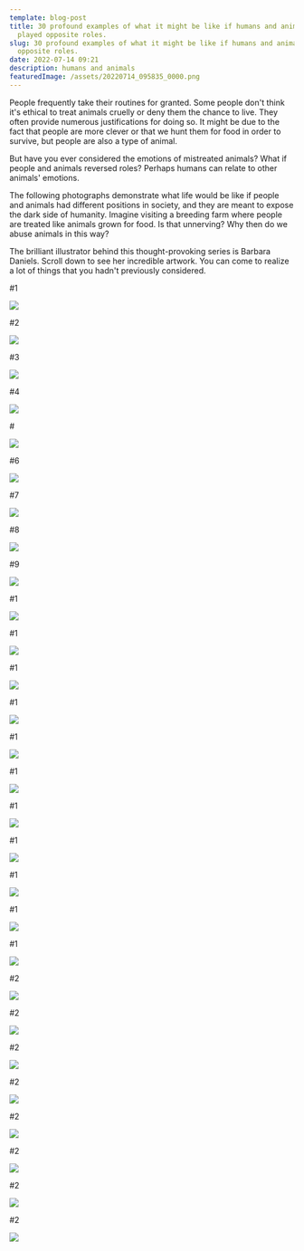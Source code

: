 ```yaml
---
template: blog-post
title: 30 profound examples of what it might be like if humans and animals
  played opposite roles.
slug: 30 profound examples of what it might be like if humans and animals played
  opposite roles.
date: 2022-07-14 09:21
description: humans and animals
featuredImage: /assets/20220714_095835_0000.png
---
```

People frequently take their routines for granted. Some people don't think it's ethical to treat animals cruelly or deny them the chance to live. They often provide numerous justifications for doing so. It might be due to the fact that people are more clever or that we hunt them for food in order to survive, but people are also a type of animal.

But have you ever considered the emotions of mistreated animals? What if people and animals reversed roles? Perhaps humans can relate to other animals' emotions.

The following photographs demonstrate what life would be like if people and animals had different positions in society, and they are meant to expose the dark side of humanity. Imagine visiting a breeding farm where people are treated like animals grown for food. Is that unnerving? Why then do we abuse animals in this way?

The brilliant illustrator behind this thought-provoking series is Barbara Daniels. Scroll down to see her incredible artwork. You can come to realize a lot of things that you hadn't previously considered.

\#1

![](/assets/screenshot_20220714-092342_facebook.jpg)

<script async src="https://pagead2.googlesyndication.com/pagead/js/adsbygoogle.js?client=ca-pub-4648723387452672"
     crossorigin="anonymous"></script>

<ins class="adsbygoogle"
     style="display:block; text-align:center;"
     data-ad-layout="in-article"
     data-ad-format="fluid"
     data-ad-client="ca-pub-4648723387452672"
     data-ad-slot="9248327144"></ins>

<script>
     (adsbygoogle = window.adsbygoogle || []).push({});
</script>

\#2

![](/assets/screenshot_20220714-092449_facebook.jpg)

\#3

![](/assets/screenshot_20220714-092500_facebook.jpg)

\#4

![](/assets/screenshot_20220714-092515_facebook.jpg)

\#

![](/assets/screenshot_20220714-092527_facebook.jpg)

\#6

![](/assets/screenshot_20220714-092537_facebook.jpg)

<script async src="https://pagead2.googlesyndication.com/pagead/js/adsbygoogle.js?client=ca-pub-4648723387452672"
     crossorigin="anonymous"></script>

<ins class="adsbygoogle"
     style="display:block; text-align:center;"
     data-ad-layout="in-article"
     data-ad-format="fluid"
     data-ad-client="ca-pub-4648723387452672"
     data-ad-slot="9248327144"></ins>

<script>
     (adsbygoogle = window.adsbygoogle || []).push({});
</script>

\#7

![](/assets/screenshot_20220714-092547_facebook.jpg)

\#8

![](/assets/screenshot_20220714-092556_facebook.jpg)

\#9

![](/assets/screenshot_20220714-092606_facebook.jpg)

\#1

![](/assets/screenshot_20220714-092622_facebook.jpg)

\#1

![](/assets/screenshot_20220714-092632_facebook.jpg)

<script async src="https://pagead2.googlesyndication.com/pagead/js/adsbygoogle.js?client=ca-pub-4648723387452672"
     crossorigin="anonymous"></script>

<ins class="adsbygoogle"
     style="display:block; text-align:center;"
     data-ad-layout="in-article"
     data-ad-format="fluid"
     data-ad-client="ca-pub-4648723387452672"
     data-ad-slot="9248327144"></ins>

<script>
     (adsbygoogle = window.adsbygoogle || []).push({});
</script>

\#1

![](/assets/screenshot_20220714-092641_facebook.jpg)

\#1

![](/assets/screenshot_20220714-092702_facebook.jpg)

\#1

![](/assets/screenshot_20220714-092712_facebook.jpg)

\#1

![](/assets/screenshot_20220714-092733_facebook.jpg)

\#1

![](/assets/screenshot_20220714-092742_facebook.jpg)

\#1

![](/assets/screenshot_20220714-092749_facebook.jpg)

<script async src="https://pagead2.googlesyndication.com/pagead/js/adsbygoogle.js?client=ca-pub-4648723387452672"
     crossorigin="anonymous"></script>

<ins class="adsbygoogle"
     style="display:block; text-align:center;"
     data-ad-layout="in-article"
     data-ad-format="fluid"
     data-ad-client="ca-pub-4648723387452672"
     data-ad-slot="9248327144"></ins>

<script>
     (adsbygoogle = window.adsbygoogle || []).push({});
</script>

\#1

![](/assets/screenshot_20220714-092758_facebook.jpg)

\#1

![](/assets/screenshot_20220714-092806_facebook.jpg)

\#1

![](/assets/screenshot_20220714-092815_facebook.jpg)

\#2

![](/assets/screenshot_20220714-092824_facebook.jpg)

\#2

![](/assets/screenshot_20220714-092832_facebook.jpg)

\#2

![](/assets/screenshot_20220714-092841_facebook.jpg)

<script async src="https://pagead2.googlesyndication.com/pagead/js/adsbygoogle.js?client=ca-pub-4648723387452672"
     crossorigin="anonymous"></script>

<ins class="adsbygoogle"
     style="display:block; text-align:center;"
     data-ad-layout="in-article"
     data-ad-format="fluid"
     data-ad-client="ca-pub-4648723387452672"
     data-ad-slot="9248327144"></ins>

<script>
     (adsbygoogle = window.adsbygoogle || []).push({});
</script>

\#2

![](/assets/screenshot_20220714-092850_facebook.jpg)

\#2

![](/assets/screenshot_20220714-092858_facebook.jpg)

\#2

![](/assets/screenshot_20220714-092907_facebook.jpg)

\#2

![](/assets/screenshot_20220714-092915_facebook.jpg)

\#2

![](/assets/screenshot_20220714-092929_facebook.jpg)